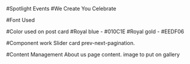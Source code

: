 #Spotlight Events
#We Create You Celebrate


#Font Used

#Color used on post card
#Royal blue - #010C1E
#Royal gold - #EEDF06



#Component work
Slider card prev-next-pagination.


#Content Management
About us page content.
image to put on gallery
